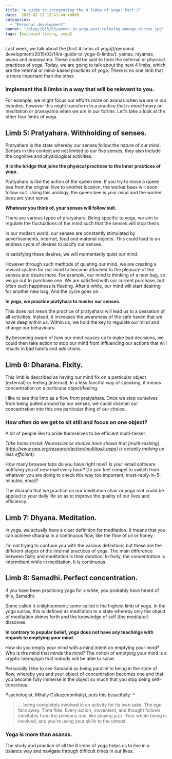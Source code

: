 ```yaml
---
title: "A guide to integrating the 8 limbs of yoga: Part 2"
date:  2015-02-21 12:41:44 +0800
categories:
  - "Personal development"
banner: "/blog/2015/03/woman-in-yoga-post-relaxing-manage-stress.jpg"
tags: [balanced living, yoga]
---
```

Last week, we talk about the [first 4 limbs of yoga](/personal development/2015/02/14/a-guide-to-yoga-8-limbs/): yamas, niyamas, asana and pranayama. These could be said to form the external or physical practices of yoga.
Today, we are going to talk about the next 4 limbs, which are the internal or mind-based practices of yoga. There is no one limb that is more important than the other.

### Implement the 8 limbs in a way that will be relevant to you.
For example, we might focus our efforts more on asanas when we are in our twenties, however this might transform to a practice that is more heavy on meditation or pranayama when we are in our forties. Let's take a look at the other four limbs of yoga.

## Limb 5: Pratyahara. Withholding of senses.
Pratyahara is the state whereby our senses follow the nature of our mind. Senses in this context are not limited to our five senses, they also include the cognitive and physiological activities.

**It is the bridge that joins the physical practices to the inner practices of yoga.**

Pratyahara is like the action of the queen bee. If you try to move a queen bee from the original hive to another location, the worker bees will soon follow suit. Using this analogy, the queen bee is your mind and the worker bees are your sense.

**Whatever you think of, your senses will follow suit.**

There are various types of pratyahara. Being specific to yoga, we aim to regulate the fluctuations of the mind such that the senses will stop theirs.

In our modern world, our senses are constantly stimulated by advertisements, internet, food and material objects. This could lead to an endless cycle of desires to pacify our senses.

In satisfying these desires, we will momentarily quiet our mind.

However through such methods of quieting our mind, we are creating a reward system for our mind to become attached to the pleasure of the senses and desire more. For example, our mind is thinking of a new bag, so we go out to purchase one. We are satisfied with our current purchase, but often such happiness is fleeting. After a while, our mind will start desiring for another new bag. And the cycle goes on.

**In yoga, we practice pratyhara to master our senses.**

This does not mean the practice of pratyahara will lead us to a cessation of all activities. Instead, it increases the awareness of the safe haven that we have deep within us. Within us, we hold the key to regulate our mind and change our behaviours.

By becoming aware of how our mind causes us to make bad decisions, we could then take action to stop our mind from influencing our actions that will results in bad habits and addictions.

## Limb 6: Dharana. Fixity.
This limb is described as having our mind fix on a particular object (external) or feeling (internal). In a less fanciful way of speaking, it means concentration on a particular object/feeling.

I like to see this limb as a flow from pratyahara. Once we stop ourselves from being pulled around by our senses, we could channel our concentration into this one particular thing of our choice.
<h3>How often do we get to sit still and focus on one object?</h3>
A lot of people like to pride themselves to be efficient multi-tasker.

_Take home trivial: Neuroscience studies have shown that [multi-tasking] (http://www.apa.org/research/action/multitask.aspx) is actually making us less efficient)._

How many browser tabs do you have right now? Is your email software notifying you of new mail every hour? Do you feel compel to switch from whatever you are doing to check this way too important, must-reply-in-5-minutes, email?

The dharana that we practice on our meditation chair or yoga mat could be applied to your daily life so as to improve the quality of our lives and efficiency.

## Limb 7: Dhyana. Meditation.
In yoga, we actually have a clear definition for meditation. It means that you can achieve dharana in a continuous flow, like the flow of oil or honey.

I’m not trying to confuse you with the various definitions but these are the different stages of the internal practices of yoga. The main difference between fixity and meditation is their duration. In fixity, the concentration is intermittent while in meditation, it is continuous.

## Limb 8: Samadhi. Perfect concentration.
If you have been practicing yoga for a while, you probably have heard of this, Samadhi.

Some called it enlightenment; some called it the highest limb of yoga. In the yoga sutras, this is defined as meditation to a state whereby only the object of meditation shines forth and the knowledge of self (the meditator) dissolves.

**In contrary to popular belief, yoga does not have any teachings with regards to emptying your mind.**

How do you empty your mind with a mind intent on emptying your mind? Who is the mind that minds the mind? The notion of emptying your mind is a cryptic hieroglyph that nobody will be able to solve.

Personally I like to see Samadhi as being parallel to being in the state of flow, whereby you and your object of concentration becomes one and that you become fully immerse in the object so much that you stop being self-conscious.

Psychologist, Mihály Csíkszentmihályi, puts this beautifully:
^
<blockquote>

... being completely involved in an activity for its own sake. The ego falls away. Time flies. Every action, movement, and thought follows inevitably from the previous one, like playing jazz. Your whole being is involved, and you're using your skills to the utmost.
</blockquote>


### Yoga is more than asanas.
The study and practice of all the 8 limbs of yoga helps us to live in a balance way and navigate through difficult times in our lives.
